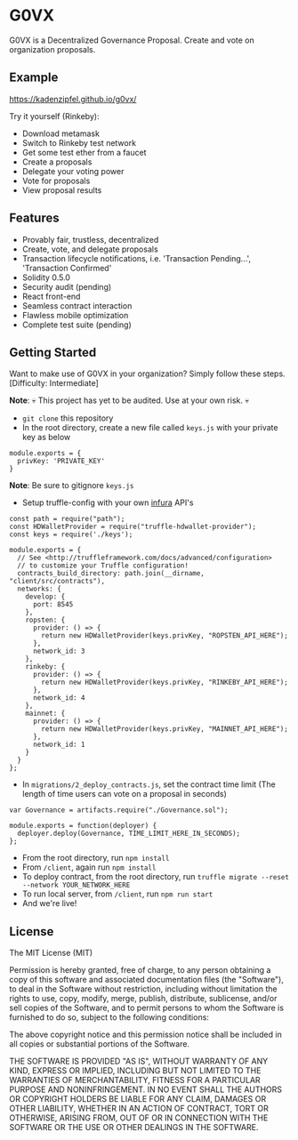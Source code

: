 # G0VX

G0VX is a Decentralized Governance Proposal. Create and vote on organization proposals.

## Example

https://kadenzipfel.github.io/g0vx/

Try it yourself (Rinkeby):
- Download metamask
- Switch to Rinkeby test network
- Get some test ether from a faucet
- Create a proposals
- Delegate your voting power
- Vote for proposals
- View proposal results

## Features

- Provably fair, trustless, decentralized
- Create, vote, and delegate proposals
- Transaction lifecycle notifications, i.e. 'Transaction Pending...', 'Transaction Confirmed'
- Solidity 0.5.0
- Security audit (pending)
- React front-end
- Seamless contract interaction
- Flawless mobile optimization
- Complete test suite (pending)

## Getting Started

Want to make use of G0VX in your organization? Simply follow these steps. 
[Difficulty: Intermediate]

**Note**: 💀 This project has yet to be audited. Use at your own risk. 💀 

- `git clone` this repository
- In the root directory, create a new file called `keys.js` with your private key as below
```
module.exports = {
  privKey: 'PRIVATE_KEY'
}
```
**Note**: Be sure to gitignore `keys.js`
- Setup truffle-config with your own [infura](https://infura.io/) API's
```
const path = require("path");
const HDWalletProvider = require("truffle-hdwallet-provider");
const keys = require('./keys');

module.exports = {
  // See <http://truffleframework.com/docs/advanced/configuration>
  // to customize your Truffle configuration!
  contracts_build_directory: path.join(__dirname, "client/src/contracts"),
  networks: {
    develop: {
      port: 8545
    },
    ropsten: {
      provider: () => {
        return new HDWalletProvider(keys.privKey, "ROPSTEN_API_HERE");
      },
      network_id: 3
    },
    rinkeby: {
      provider: () => {
        return new HDWalletProvider(keys.privKey, "RINKEBY_API_HERE");
      },
      network_id: 4
    },
    mainnet: {
      provider: () => {
        return new HDWalletProvider(keys.privKey, "MAINNET_API_HERE");
      },
      network_id: 1
    }
  }
};
```
- In `migrations/2_deploy_contracts.js`, set the contract time limit (The length of time users can vote on a proposal in seconds)
```
var Governance = artifacts.require("./Governance.sol");

module.exports = function(deployer) {
  deployer.deploy(Governance, TIME_LIMIT_HERE_IN_SECONDS);
};
```
- From the root directory, run `npm install`
- From `/client`, again run `npm install`
- To deploy contract, from the root directory, run `truffle migrate --reset --network YOUR_NETWORK_HERE`
- To run local server, from `/client`, run `npm run start`
- And we're live!

## License

The MIT License (MIT)

Permission is hereby granted, free of charge, to any person obtaining a copy
of this software and associated documentation files (the "Software"), to deal
in the Software without restriction, including without limitation the rights
to use, copy, modify, merge, publish, distribute, sublicense, and/or sell
copies of the Software, and to permit persons to whom the Software is
furnished to do so, subject to the following conditions:

The above copyright notice and this permission notice shall be included in all
copies or substantial portions of the Software.

THE SOFTWARE IS PROVIDED "AS IS", WITHOUT WARRANTY OF ANY KIND, EXPRESS OR
IMPLIED, INCLUDING BUT NOT LIMITED TO THE WARRANTIES OF MERCHANTABILITY,
FITNESS FOR A PARTICULAR PURPOSE AND NONINFRINGEMENT. IN NO EVENT SHALL THE
AUTHORS OR COPYRIGHT HOLDERS BE LIABLE FOR ANY CLAIM, DAMAGES OR OTHER
LIABILITY, WHETHER IN AN ACTION OF CONTRACT, TORT OR OTHERWISE, ARISING FROM,
OUT OF OR IN CONNECTION WITH THE SOFTWARE OR THE USE OR OTHER DEALINGS IN THE
SOFTWARE.